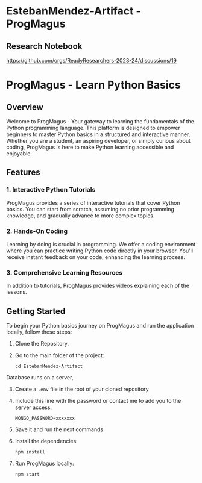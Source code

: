 # EstebanMendez-Artifact - ProgMagus

## Research Notebook
https://github.com/orgs/ReadyResearchers-2023-24/discussions/19

# ProgMagus - Learn Python Basics

## Overview

Welcome to ProgMagus - Your gateway to learning the fundamentals of the Python programming language. This platform is designed to empower beginners to master Python basics in a structured and interactive manner. Whether you are a student, an aspiring developer, or simply curious about coding, ProgMagus is here to make Python learning accessible and enjoyable.

## Features

### 1. Interactive Python Tutorials

ProgMagus provides a series of interactive tutorials that cover Python basics. You can start from scratch, assuming no prior programming knowledge, and gradually advance to more complex topics.

### 2. Hands-On Coding

Learning by doing is crucial in programming. We offer a coding environment where you can practice writing Python code directly in your browser. You'll receive instant feedback on your code, enhancing the learning process.

### 3. Comprehensive Learning Resources

In addition to tutorials, ProgMagus provides videos explaining each of the lessons.


## Getting Started

To begin your Python basics journey on ProgMagus and run the application locally, follow these steps:

1. Clone the Repository.

2. Go to the main folder of the project:
   ```
   cd EstebanMendez-Artifact
   ```
Database runs on a server,

3. Create a `.env` file in the root of your cloned repository

4. Include this line with the password or contact me to add you to the server access.
   ```
   MONGO_PASSWORD=xxxxxxx
   ```
5. Save it and run the next commands
   
6. Install the dependencies:
   ```
   npm install
   ```
4. Run ProgMagus locally:
   ```
   npm start
   ```
